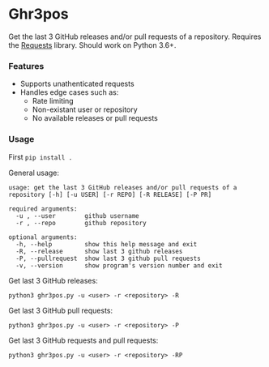 # Ghr3pos

Get the last 3 GitHub releases and/or pull requests of a repository.
Requires the [Requests](http://docs.python-requests.org/) library. Should work on Python 3.6+.

### Features

-   Supports unathenticated requests
-   Handles edge cases such as:
    - Rate limiting
    - Non-existant user or repository
    - No available releases or pull requests

### Usage

First `pip install .`

General usage:

```
usage: get the last 3 GitHub releases and/or pull requests of a repository [-h] [-u USER] [-r REPO] [-R RELEASE] [-P PR]

required arguments:
  -u , --user        github username
  -r , --repo        github repository

optional arguments:
  -h, --help         show this help message and exit
  -R, --release      show last 3 github releases
  -P, --pullrequest  show last 3 github pull requests
  -v, --version      show program's version number and exit
```

Get last 3 GitHub releases:

`python3 ghr3pos.py -u <user> -r <repository> -R`

Get last 3 GitHub pull requests:

`python3 ghr3pos.py -u <user> -r <repository> -P`

Get last 3 GitHub requests and pull requests:

`python3 ghr3pos.py -u <user> -r <repository> -RP`
